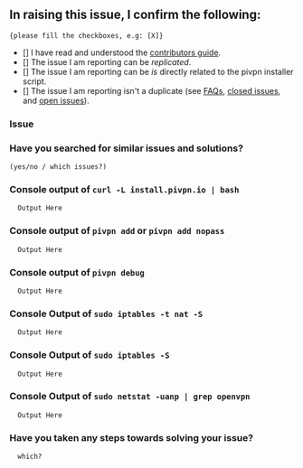 <!-- 
# PiVPN Issue Template
PLEASE READ THIS TEMPLATE CAREFULLY BEFORE OPENING AN ISSUE! 
Any Issue opened that doesn't follow this template will be removed. 


Hi, you are about to open a new issue, Please provide us with all the info required below, incomplete issues will decrease our effectiveness to troubleshoot your issue and increase the time we need to spend helping you out, or with your issue closed even if it is a legitimate issue. Please remember we do not have any super power that makes us guess exactly what your issue is without any decent details!

For any output requested below, you may alternatively post it on http://pastebin.com and provide the Pastebin URL in its place
-->

## In raising this issue, I confirm the following: 

`{please fill the checkboxes, e.g: [X]}`

- [] I have read and understood the [contributors guide](https://github.com/pivpn/pivpn/blob/master/CONTRIBUTING.md).
- [] The issue I am reporting can be *replicated*.
- [] The issue I am reporting can be *is* directly related to the pivpn installer script.
- [] The issue I am reporting isn't a duplicate (see [FAQs](https://github.com/pivpn/pivpn/wiki/FAQ), [closed issues](https://github.com/pivpn/pivpn/issues?q=is%3Aissue+sort%3Aupdated-desc+is%3Aclosed), and [open issues](https://github.com/pivpn/pivpn/issues?q=is%3Aissue+sort%3Aupdated-desc+is%3Aopen)).




<!-- If the install failed: can you please copy-paste the console output after running `curl install.pivpn.io | bash` between the backticks -->

<!-- Please explain your issue. Feel free to format your text -->
### Issue


### Have you searched for similar issues and solutions?
    (yes/no / which issues?)


### Console output of      `curl -L install.pivpn.io | bash`
```
  Output Here
```
<!-- If the generation of an .ovpn file fails / the ovpns folder stays empty, please paste the output of `pivpn add` or `pivpn add nopass` between the backticks -->

### Console output of      `pivpn add` or `pivpn add nopass`
```
  Output Here
```
<!-- Please paste the output of `pivpn debug` between the backticks, don't forget to substitute your public IP address if you don't want the world to know it -->
### Console output of      `pivpn debug`
```
  Output Here
```

### Console Output of      `sudo iptables -t nat -S`
```
  Output Here
```

### Console Output of      `sudo iptables -S`
```
  Output Here
```

### Console Output of      `sudo netstat -uanp | grep openvpn`

```
  Output Here
```

### Have you taken any steps towards solving your issue?
```
  which?
```
